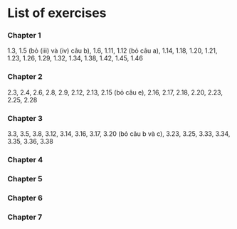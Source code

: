 # List of exercises
### Chapter 1
1.3, 1.5 (bỏ (iii) và (iv) câu b), 1.6, 1.11, 1.12 (bỏ câu a), 1.14, 1.18, 1.20, 1.21, 1.23, 1.26, 1.29, 1.32, 1.34, 1.38, 1.42, 1.45, 1.46

### Chapter 2
2.3, 2.4, 2.6, 2.8, 2.9, 2.12, 2.13, 2.15 (bỏ câu e), 2.16, 2.17, 2.18, 2.20, 2.23, 2.25, 2.28

### Chapter 3
3.3, 3.5, 3.8, 3.12, 3.14, 3.16, 3.17, 3.20 (bỏ câu b và c), 3.23, 3.25, 3.33, 3.34, 3.35, 3.36, 3.38

### Chapter 4

### Chapter 5

### Chapter 6

### Chapter 7